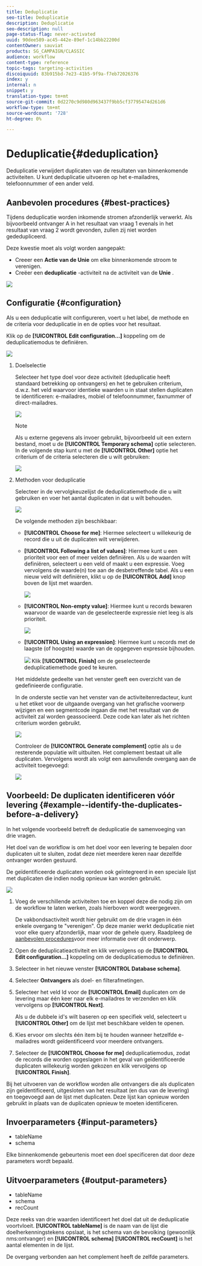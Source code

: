 ```yaml
---
title: Deduplicatie
seo-title: Deduplicatie
description: Deduplicatie
seo-description: null
page-status-flag: never-activated
uuid: 90dee589-ac45-442e-89ef-1c14bb22200d
contentOwner: sauviat
products: SG_CAMPAIGN/CLASSIC
audience: workflow
content-type: reference
topic-tags: targeting-activities
discoiquuid: 83b915bd-7e23-41b5-9f9a-f7eb72026376
index: y
internal: n
snippet: y
translation-type: tm+mt
source-git-commit: 0d2270c9d980d963437f9bb5cf37795474d261d6
workflow-type: tm+mt
source-wordcount: '728'
ht-degree: 0%

---
```



# Deduplicatie{#deduplication}

Deduplicatie verwijdert duplicaten van de resultaten van binnenkomende activiteiten. U kunt deduplicatie uitvoeren op het e-mailadres, telefoonnummer of een ander veld.

## Aanbevolen procedures {#best-practices}

Tijdens deduplicatie worden inkomende stromen afzonderlijk verwerkt. Als bijvoorbeeld ontvanger A in het resultaat van vraag 1 evenals in het resultaat van vraag 2 wordt gevonden, zullen zij niet worden gededupliceerd.

Deze kwestie moet als volgt worden aangepakt:

* Creeer een **Actie van de Unie** om elke binnenkomende stroom te verenigen.
* Creëer een **deduplicatie** -activiteit na de activiteit van de **Unie** .

![](assets/dedup_bonnepratique.png)

## Configuratie {#configuration}

Als u een deduplicatie wilt configureren, voert u het label, de methode en de criteria voor deduplicatie in en de opties voor het resultaat.

Klik op de **[!UICONTROL Edit configuration...]** koppeling om de deduplicatiemodus te definiëren.

![](assets/s_user_segmentation_dedup_param.png)

1. Doelselectie

   Selecteer het type doel voor deze activiteit (deduplicatie heeft standaard betrekking op ontvangers) en het te gebruiken criterium, d.w.z. het veld waarvoor identieke waarden u in staat stellen duplicaten te identificeren: e-mailadres, mobiel of telefoonnummer, faxnummer of direct-mailadres.

   ![](assets/s_user_segmentation_dedup_param2.png)

   >[!NOTE]
   >
   >Als u externe gegevens als invoer gebruikt, bijvoorbeeld uit een extern bestand, moet u de **[!UICONTROL Temporary schema]** optie selecteren.
In de volgende stap kunt u met de **[!UICONTROL Other]** optie het criterium of de criteria selecteren die u wilt gebruiken:

   ![](assets/s_user_segmentation_dedup_param3.png)

1. Methoden voor deduplicatie

   Selecteer in de vervolgkeuzelijst de deduplicatiemethode die u wilt gebruiken en voer het aantal duplicaten in dat u wilt behouden.

   ![](assets/s_user_segmentation_dedup_param4.png)

   De volgende methoden zijn beschikbaar:

   * **[!UICONTROL Choose for me]**: Hiermee selecteert u willekeurig de record die u uit de duplicaten wilt verwijderen.
   * **[!UICONTROL Following a list of values]**: Hiermee kunt u een prioriteit voor een of meer velden definiëren. Als u de waarden wilt definiëren, selecteert u een veld of maakt u een expressie. Voeg vervolgens de waarde(n) toe aan de desbetreffende tabel. Als u een nieuw veld wilt definiëren, klikt u op de **[!UICONTROL Add]** knop boven de lijst met waarden.

      ![](assets/s_user_segmentation_dedup_param5.png)

   * **[!UICONTROL Non-empty value]**: Hiermee kunt u records bewaren waarvoor de waarde van de geselecteerde expressie niet leeg is als prioriteit.

      ![](assets/s_user_segmentation_dedup_param6.png)

   * **[!UICONTROL Using an expression]**: Hiermee kunt u records met de laagste (of hoogste) waarde van de opgegeven expressie bijhouden.

      ![](assets/s_user_segmentation_dedup_param7.png)
   Klik **[!UICONTROL Finish]** om de geselecteerde deduplicatiemethode goed te keuren.

   Het middelste gedeelte van het venster geeft een overzicht van de gedefinieerde configuratie.

   In de onderste sectie van het venster van de activiteitenredacteur, kunt u het etiket voor de uitgaande overgang van het grafische voorwerp wijzigen en een segmentcode ingaan die met het resultaat van de activiteit zal worden geassocieerd. Deze code kan later als het richten criterium worden gebruikt.

   ![](assets/s_user_segmentation_dedup_param8.png)

   Controleer de **[!UICONTROL Generate complement]** optie als u de resterende populatie wilt uitbuiten. Het complement bestaat uit alle duplicaten. Vervolgens wordt als volgt een aanvullende overgang aan de activiteit toegevoegd:

   ![](assets/s_user_segmentation_dedup_param9.png)

## Voorbeeld: De duplicaten identificeren vóór levering {#example--identify-the-duplicates-before-a-delivery}

In het volgende voorbeeld betreft de deduplicatie de samenvoeging van drie vragen.

Het doel van de workflow is om het doel voor een levering te bepalen door duplicaten uit te sluiten, zodat deze niet meerdere keren naar dezelfde ontvanger worden gestuurd.

De geïdentificeerde duplicaten worden ook geïntegreerd in een speciale lijst met duplicaten die indien nodig opnieuw kan worden gebruikt.

![](assets/deduplication_example.png)

1. Voeg de verschillende activiteiten toe en koppel deze die nodig zijn om de workflow te laten werken, zoals hierboven wordt weergegeven.

   De vakbondsactiviteit wordt hier gebruikt om de drie vragen in één enkele overgang te &quot;verenigen&quot;. Op deze manier werkt deduplicatie niet voor elke query afzonderlijk, maar voor de gehele query. Raadpleeg de [aanbevolen procedures](#best-practices)voor meer informatie over dit onderwerp.

1. Open de deduplicatieactiviteit en klik vervolgens op de **[!UICONTROL Edit configuration...]** koppeling om de deduplicatiemodus te definiëren.
1. Selecteer in het nieuwe venster **[!UICONTROL Database schema]**.
1. Selecteer **Ontvangers** als doel- en filterafmetingen.
1. Selecteer het veld Id voor de **[!UICONTROL Email]** duplicaten om de levering maar één keer naar elk e-mailadres te verzenden en klik vervolgens op **[!UICONTROL Next]**.

   Als u de dubbele id&#39;s wilt baseren op een specifiek veld, selecteert u **[!UICONTROL Other]** om de lijst met beschikbare velden te openen.

1. Kies ervoor om slechts één item bij te houden wanneer hetzelfde e-mailadres wordt geïdentificeerd voor meerdere ontvangers.
1. Selecteer de **[!UICONTROL Choose for me]** deduplicatiemodus, zodat de records die worden opgeslagen in het geval van geïdentificeerde duplicaten willekeurig worden gekozen en klik vervolgens op **[!UICONTROL Finish]**.

Bij het uitvoeren van de workflow worden alle ontvangers die als duplicaten zijn geïdentificeerd, uitgesloten van het resultaat (en dus van de levering) en toegevoegd aan de lijst met duplicaten. Deze lijst kan opnieuw worden gebruikt in plaats van de duplicaten opnieuw te moeten identificeren.

## Invoerparameters {#input-parameters}

* tableName
* schema

Elke binnenkomende gebeurtenis moet een doel specificeren dat door deze parameters wordt bepaald.

## Uitvoerparameters {#output-parameters}

* tableName
* schema
* recCount

Deze reeks van drie waarden identificeert het doel dat uit de deduplicatie voortvloeit. **[!UICONTROL tableName]** is de naam van de lijst die doelherkenningstekens opslaat, is het schema van de bevolking (gewoonlijk nms:ontvanger) en **[!UICONTROL schema]** **[!UICONTROL recCount]** is het aantal elementen in de lijst.

De overgang verbonden aan het complement heeft de zelfde parameters.
